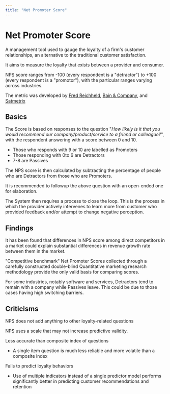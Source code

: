 ```yaml
---
title: "Net Promoter Score"
---
```


# Net Promoter Score

A management tool used to gauge the loyalty of a firm's customer relationships, an alternative to the traditional customer satisfaction. 

It aims to measure the loyalty that exists between a provider and consumer.

NPS score ranges from -100 (every respondent is a "detractor") to +100 (every respondent is a "promotor"), with the particular ranges varying across industries.

The metric was developed by [Fred Reichheld](https://en.wikipedia.org/wiki/Fred_Reichheld), [Bain & Company](https://www.bain.com/), and [Satmetrix](https://www.satmetrix.com/)

## Basics

The Score is based on responses to the question "*How likely is it that you would recommend our company/product/service to a friend or colleague?*", with the respondent answering with a score between 0 and 10.

- Those who responds with 9 or 10 are labelled as Promoters
- Those responding with 0to 6 are Detractors
- 7-8 are Passives

The NPS score is then calculated by subtracting the percentage of people who are Detractors from those who are Promoters.

It is recommended to followup the above question with an open-ended one for elaboration.

The System then requires a process to close the loop. This is the process in which the provider actively intervenes to learn more from customer who provided feedback and/or attempt to change negative perception.

## Findings

It has been found that differences in NPS score among direct competitors in a market could explain substantial differences in revenue growth rate between them in the market.

"Competitive benchmark" Net Promoter Scores collected through a carefully constructed double-blind Quantitative marketing research methodology provide the only valid basis for comparing scores.

For some industries, notably software and services, Detractors tend to remain with a company while Passives leave. This could be due to those cases having high switching barriers.

## Criticisms

NPS does not add anything to other loyalty-related questions

NPS uses a scale that may not increase predictive validity.

Less accurate than composite index of questions

- A single item question is much less reliable and more volatile than a composite index

Fails to predict loyalty behaviors

- Use of multiple indicators instead of a single predictor model performs significantly better in predicting customer recommendations and retention